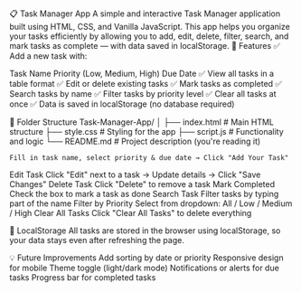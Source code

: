 📋 Task Manager App
A simple and interactive Task Manager application built using HTML, CSS, and Vanilla JavaScript. This app helps you organize your tasks efficiently by allowing you to add, edit, delete, filter, search, and mark tasks as complete — with data saved in localStorage.
🌟 Features
✅ Add a new task with:

Task Name
Priority (Low, Medium, High)
Due Date
✅ View all tasks in a table format
✅ Edit or delete existing tasks
✅ Mark tasks as completed
✅ Search tasks by name
✅ Filter tasks by priority level
✅ Clear all tasks at once
✅ Data is saved in localStorage (no database required)

📂 Folder Structure
Task-Manager-App/
│
├── index.html         # Main HTML structure
├── style.css          # Styling for the app
├── script.js          # Functionality and logic
└── README.md          # Project description (you're reading it)

	Fill in task name, select priority & due date → Click "Add Your Task"
Edit Task	Click "Edit" next to a task → Update details → Click "Save Changes"
Delete Task	Click "Delete" to remove a task
Mark Completed	Check the box to mark a task as done
Search Task	Filter tasks by typing part of the name
Filter by Priority	Select from dropdown: All / Low / Medium / High
Clear All Tasks	Click "Clear All Tasks" to delete everything

💾 LocalStorage
All tasks are stored in the browser using localStorage, so your data stays even after refreshing the page.

💡 Future Improvements
Add sorting by date or priority
Responsive design for mobile
Theme toggle (light/dark mode)
Notifications or alerts for due tasks
Progress bar for completed tasks



